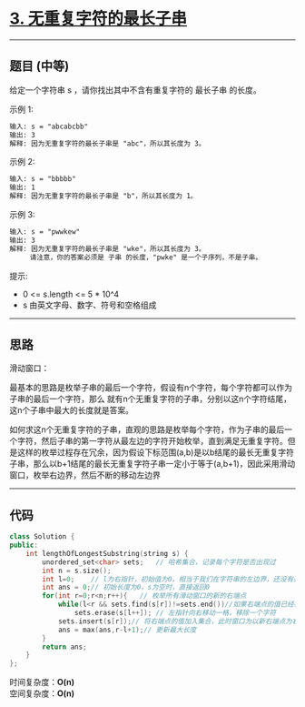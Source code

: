 # [3. 无重复字符的最长子串](https://leetcode.cn/problems/longest-substring-without-repeating-characters/description/)

---

## 题目 (中等)

给定一个字符串 s ，请你找出其中不含有重复字符的 最长子串 的长度。  

示例 1:  

```markdown
输入: s = "abcabcbb"
输出: 3
解释: 因为无重复字符的最长子串是 "abc"，所以其长度为 3。
```

示例 2:  

```markdown
输入: s = "bbbbb"
输出: 1
解释: 因为无重复字符的最长子串是 "b"，所以其长度为 1。
```

示例 3:  

```markdown
输入: s = "pwwkew"
输出: 3
解释: 因为无重复字符的最长子串是 "wke"，所以其长度为 3。
     请注意，你的答案必须是 子串 的长度，"pwke" 是一个子序列，不是子串。
```

提示:  

- 0 <= s.length <= 5 * 10^4
- s 由英文字母、数字、符号和空格组成

---

## 思路

滑动窗口：

最基本的思路是枚举子串的最后一个字符，假设有n个字符，每个字符都可以作为子串的最后一个字符，那么
就有n个无重复字符的子串，分别以这n个字符结尾，这n个子串中最大的长度就是答案。

如何求这n个无重复字符的子串，直观的思路是枚举每个字符，作为子串的最后一个字符，然后子串的第一字符从最左边的字符开始枚举，直到满足无重复字符。但是这样的枚举过程存在冗余，因为假设下标范围(a,b)是以b结尾的最长无重复字符子串，那么以b+1结尾的最长无重复字符子串一定小于等于(a,b+1)，因此采用滑动窗口，枚举右边界，然后不断的移动左边界

---

## 代码

```C++
class Solution {
public:
    int lengthOfLongestSubstring(string s) {
        unordered_set<char> sets;   // 哈希集合，记录每个字符是否出现过
        int n = s.size();
        int l=0;    // l为右指针，初始值为0，相当于我们在字符串的左边界，还没有开始移动
        int ans = 0;// 初始长度为0，s为空时，直接返回0
        for(int r=0;r<n;r++){   // 枚举所有滑动窗口的新的右端点
            while(l<r && sets.find(s[r])!=sets.end())//如果右端点的值已经存在集合中，就右移左端点并丢弃左边界元素，直到新的右端点的值不在集合中
                sets.erase(s[l++]); // 左指针向右移动一格，移除一个字符
            sets.insert(s[r]);// 将右端点的值加入集合，此时窗口为以新右端点为右边界的最大窗口
            ans = max(ans,r-l+1);// 更新最大长度
        }
        return ans;
    }
};
```

时间复杂度：**O(n)**  
空间复杂度：**O(n)**
